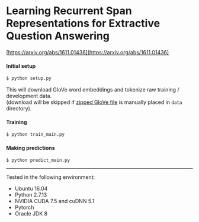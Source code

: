 # Learning Recurrent Span Representations for Extractive Question Answering
[https://arxiv.org/abs/1611.01436](https://arxiv.org/abs/1611.01436)

#### Initial setup

```bash
$ python setup.py
```
This will download GloVe word embeddings and tokenize raw training / development data.<br />
(download will be skipped if [zipped GloVe file](http://nlp.stanford.edu/data/glove.840B.300d.zip) is manually placed in `data` directory).

#### Training

```bash
$ python train_main.py
```

#### Making predictions

```bash
$ python predict_main.py
```

---

Tested in the following environment:

* Ubuntu 16.04
* Python 2.7.13
* NVIDIA CUDA 7.5 and cuDNN 5.1
* Pytorch
* Oracle JDK 8